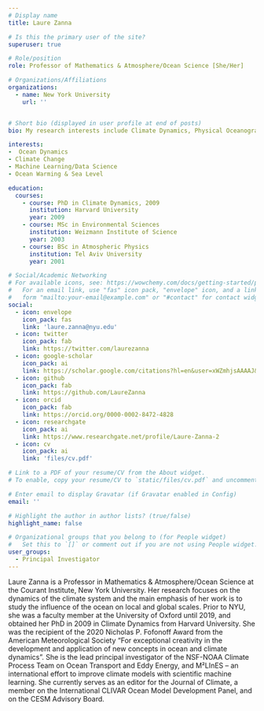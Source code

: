 ```yaml
---
# Display name
title: Laure Zanna

# Is this the primary user of the site?
superuser: true

# Role/position
role: Professor of Mathematics & Atmosphere/Ocean Science [She/Her]

# Organizations/Affiliations
organizations:
  - name: New York University
    url: ''


# Short bio (displayed in user profile at end of posts)
bio: My research interests include Climate Dynamics, Physical Oceanography and Data Science.

interests:
-  Ocean Dynamics
- Climate Change
- Machine Learning/Data Science
- Ocean Warming & Sea Level

education:
  courses:
    - course: PhD in Climate Dynamics, 2009
      institution: Harvard University
      year: 2009
    - course: MSc in Environmental Sciences
      institution: Weizmann Institute of Science
      year: 2003
    - course: BSc in Atmospheric Physics
      institution: Tel Aviv University
      year: 2001

# Social/Academic Networking
# For available icons, see: https://wowchemy.com/docs/getting-started/page-builder/#icons
#   For an email link, use "fas" icon pack, "envelope" icon, and a link in the
#   form "mailto:your-email@example.com" or "#contact" for contact widget.
social:
  - icon: envelope
    icon_pack: fas
    link: 'laure.zanna@nyu.edu'
  - icon: twitter
    icon_pack: fab
    link: https://twitter.com/laurezanna
  - icon: google-scholar
    icon_pack: ai
    link: https://scholar.google.com/citations?hl=en&user=xWZmhjsAAAAJ&view_op=list_works&sortby=pubdate
  - icon: github
    icon_pack: fab
    link: https://github.com/LaureZanna
  - icon: orcid
    icon_pack: fab
    link: https://orcid.org/0000-0002-8472-4828
  - icon: researchgate
    icon_pack: ai
    link: https://www.researchgate.net/profile/Laure-Zanna-2
  - icon: cv
    icon_pack: ai
    link: 'files/cv.pdf'

# Link to a PDF of your resume/CV from the About widget.
# To enable, copy your resume/CV to `static/files/cv.pdf` and uncomment the lines below.

# Enter email to display Gravatar (if Gravatar enabled in Config)
email: ''

# Highlight the author in author lists? (true/false)
highlight_name: false

# Organizational groups that you belong to (for People widget)
#   Set this to `[]` or comment out if you are not using People widget.
user_groups:
  - Principal Investigator
---
```


Laure Zanna is a Professor in Mathematics & Atmosphere/Ocean Science at the Courant Institute, New York University. Her research focuses on the dynamics of the climate system and the main emphasis of her work is to study the influence of the ocean on local and global scales. Prior to NYU, she was a faculty member at the University of Oxford until 2019, and obtained her PhD in 2009 in Climate Dynamics from Harvard University. She was the recipient of the 2020 Nicholas P. Fofonoff Award from the American Meteorological Society “For exceptional creativity in the development and application of new concepts in ocean and climate dynamics”. She is the lead principal investigator of the NSF-NOAA Climate Process Team on Ocean Transport and Eddy Energy, and M²LInES – an international effort to improve climate models with scientific machine learning. She currently serves as an editor for the Journal of Climate, a member on the International CLIVAR Ocean Model Development Panel, and on the CESM Advisory Board.
